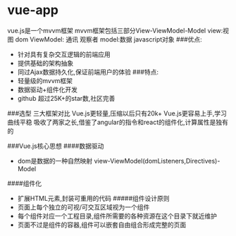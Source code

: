 # vue-app
vue.js是一个mvvm框架
mvvm框架包括三部分View-ViewModel-Model
view:视图 dom
ViewModel: 通讯 观察者
model:数据 javascript对象
###优点:
+ 针对具有复杂交互逻辑的前端应用
+ 提供基础的架构抽象
+ 同过Ajax数据持久化,保证前端用户的体验
###特点:
+ 轻量级的mvvm框架
+ 数据驱动+组件化开发
+ github 超过25K+的star数,社区完善

###选型 三大框架对比
Vue.js更轻量,压缩以后只有20k+
Vue.js更容易上手,学习曲线平稳
吸收了两家之长,借鉴了angular的指令和react的组件化,计算属性是独有的

###Vue.js核心思想
####数据驱动
+ dom是数据的一种自然映射  view-ViewModel(domListeners,Directives)-Model

####组件化
+ 扩展HTML元素,封装可重用的代码
#####组件设计原则
+ 页面上每个独立的可视/可交互区域视为一个组件
+ 每个组件对应一个工程目录,组件所需要的各种资源在这个目录下就近维护
+ 页面不过是组件的容器,组件可以嵌套自由组合形成完整的页面